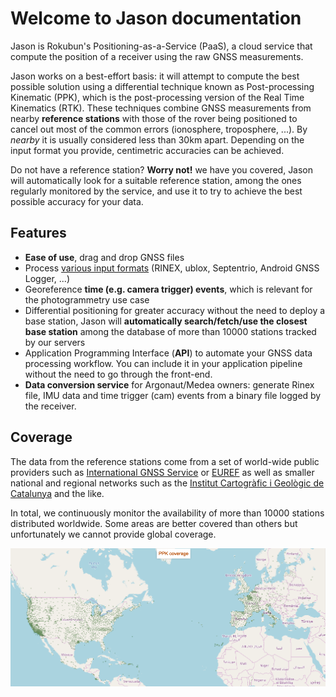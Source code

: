 # Welcome to Jason documentation

Jason is Rokubun's Positioning-as-a-Service (PaaS), a cloud service that compute
the position of a receiver using the raw GNSS measurements.

Jason works on a best-effort basis: it will attempt to compute the best possible
solution using a differential technique known as Post-processing Kinematic (PPK),
which is the post-processing version of the Real Time Kinematics (RTK). These
techniques combine GNSS measurements from nearby **reference stations** with
those of the rover being positioned to cancel out most of the common errors 
(ionosphere, troposphere, ...). By _nearby_ it is usually considered less than
30km apart. Depending on the input format you provide, centimetric accuracies 
can be achieved.

Do not have a reference station? **Worry not!** we have you covered, Jason will
automatically look for a suitable reference station, among the ones regularly
monitored by the service, and use it to try to achieve the best possible accuracy
for your data.

## Features

- **Ease of use**, drag and drop GNSS files 
- Process [various input formats](../manual#supported-formats) (RINEX, ublox, Septentrio, Android GNSS Logger, ...)
- Georeference **time (e.g. camera trigger) events**, which is relevant for the photogrammetry use case
- Differential positioning for greater accuracy without the need to deploy a
  base station, Jason will **automatically search/fetch/use the closest base station** among
  the database of more than 10000 stations tracked by our servers
- Application Programming Interface (**API**) to automate your
  GNSS data processing workflow. You can include it in your application pipeline
  without the need to go through the front-end.
- **Data conversion service** for Argonaut/Medea owners: generate Rinex file, IMU
  data and time trigger (cam) events from a binary file logged by the receiver.

## Coverage

The data from the reference stations come from a set of world-wide public providers such
as [International GNSS Service](https://www.igs.org) or [EUREF](http://www.epncb.oma.be/) as
well as smaller national and regional networks such as the [Institut Cartogràfic i Geològic de Catalunya](https://www.icgc.cat) and the like.

In total, we continuously monitor the availability of more than 10000 stations
distributed worldwide. Some areas are better covered than others but unfortunately
we cannot provide global coverage.

[![Jason PPK coverage](images/jason_coverage.png "Jason PPK coverage")](https://jason.rokubun.cat/#!/login#coverage)
